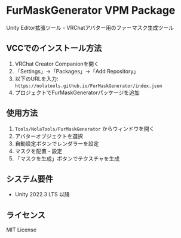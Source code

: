 # FurMaskGenerator VPM Package

Unity Editor拡張ツール - VRChatアバター用のファーマスク生成ツール

## VCCでのインストール方法

1. VRChat Creator Companionを開く
2. 「Settings」→「Packages」→「Add Repository」
3. 以下のURLを入力: `https://nolatools.github.io/FurMaskGenerator/index.json`
4. プロジェクトでFurMaskGeneratorパッケージを追加

## 使用方法

1. `Tools/NolaTools/FurMaskGenerator` からウィンドウを開く
2. アバターオブジェクトを選択
3. 自動設定ボタンでレンダラーを設定
4. マスクを配置・設定
5. 「マスクを生成」ボタンでテクスチャを生成

## システム要件

- Unity 2022.3 LTS 以降

## ライセンス

MIT License